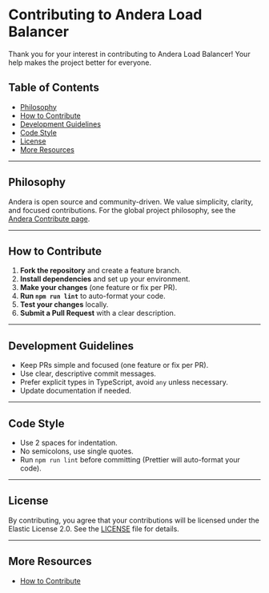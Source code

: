 # Contributing to Andera Load Balancer

Thank you for your interest in contributing to Andera Load Balancer! Your help makes the project better for everyone.

## Table of Contents
- [Philosophy](#philosophy)
- [How to Contribute](#how-to-contribute)
- [Development Guidelines](#development-guidelines)
- [Code Style](#code-style)
- [License](#license)
- [More Resources](#more-resources)

---

## Philosophy

Andera is open source and community-driven. We value simplicity, clarity, and focused contributions. For the global project philosophy, see the [Andera Contribute page](https://andera.top/docs/contribute).

---

## How to Contribute

1. **Fork the repository** and create a feature branch.
2. **Install dependencies** and set up your environment.
3. **Make your changes** (one feature or fix per PR).
4. **Run `npm run lint`** to auto-format your code.
5. **Test your changes** locally.
6. **Submit a Pull Request** with a clear description.

---

## Development Guidelines

- Keep PRs simple and focused (one feature or fix per PR).
- Use clear, descriptive commit messages.
- Prefer explicit types in TypeScript, avoid `any` unless necessary.
- Update documentation if needed.

---

## Code Style

- Use 2 spaces for indentation.
- No semicolons, use single quotes.
- Run `npm run lint` before committing (Prettier will auto-format your code).

---

## License

By contributing, you agree that your contributions will be licensed under the Elastic License 2.0. See the [LICENSE](../LICENSE) file for details.

---

## More Resources
- [How to Contribute](https://andera.top/docs/contribute)

